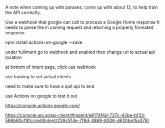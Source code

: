 A note when coming up with parases, come up with about 12, to help train the API correctly.

Use a webhook that google can call to process a Google Home response
It needs to parse the in coming request and returning a properly formated response

npm install actions-on-google --save

under fulliment go to webhook and enabled then change url to actual api location

at bottom of intent page, click use webhook


use training to set actual intents


need to make sure to have a quit api to end

use Actions on google to test it out

https://console.actions.google.com/

https://console.api.ai/api-client/#/agent/a8174f4d-737c-42be-bf33-566b60cf9fcc/editIntent/239c514e-7f8d-4869-8306-d630be15a378/
